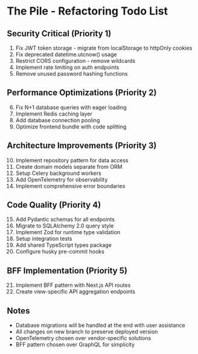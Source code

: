 # The Pile - Refactoring Todo List

## Security Critical (Priority 1)
1. Fix JWT token storage - migrate from localStorage to httpOnly cookies
2. Fix deprecated datetime.utcnow() usage
3. Restrict CORS configuration - remove wildcards
4. Implement rate limiting on auth endpoints
5. Remove unused password hashing functions

## Performance Optimizations (Priority 2)
6. Fix N+1 database queries with eager loading
7. Implement Redis caching layer
8. Add database connection pooling
9. Optimize frontend bundle with code splitting

## Architecture Improvements (Priority 3)
10. Implement repository pattern for data access
11. Create domain models separate from ORM
12. Setup Celery background workers
13. Add OpenTelemetry for observability
14. Implement comprehensive error boundaries

## Code Quality (Priority 4)
15. Add Pydantic schemas for all endpoints
16. Migrate to SQLAlchemy 2.0 query style
17. Implement Zod for runtime type validation
18. Setup integration tests
19. Add shared TypeScript types package
20. Configure husky pre-commit hooks

## BFF Implementation (Priority 5)
21. Implement BFF pattern with Next.js API routes
22. Create view-specific API aggregation endpoints

## Notes
- Database migrations will be handled at the end with user assistance
- All changes on new branch to preserve deployed version
- OpenTelemetry chosen over vendor-specific solutions
- BFF pattern chosen over GraphQL for simplicity